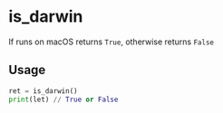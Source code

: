 # is_darwin

If runs on macOS returns `True`, otherwise returns `False`

## Usage

```python
ret = is_darwin()
print(let) // True or False
```
